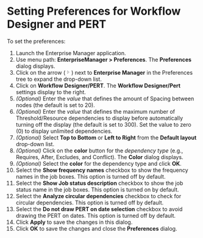 # Setting Preferences for Workflow Designer and PERT

To set the preferences:

1. Launch the Enterprise Manager application.
2. Use menu path: **EnterpriseManager \> Preferences**. The **Preferences** dialog displays.
3. Click on the arrow (![Expand Arrow     ](../../../Resources/Images/EM/EMarrowtoexpand.png "Expand Arrow ")) next to **Enterprise Manager** in the Preferences tree to expand the drop-down list.
4. Click on **Workflow Designer/PERT**. The **Workflow Designer/Pert** settings display to the right.
5. *(Optional)* Enter the *value* that defines the amount of Spacing between nodes (the default is set to 20).
6. *(Optional)* Enter the *value* that defines the maximum number of Threshold/Resource dependencies to display before automatically turning off the display (the default is set to 300). Set the value to zero (0) to display unlimited dependencies.
7. *(Optional)* Select **Top to Bottom** or **Left to Right** from the **Default layout** drop-down list.
8. *(Optional)* Click on the **color** button for the *dependency type* (e.g., Requires, After, Excludes, and Conflict). The **Color** dialog displays.
9. *(Optional)* Select the **color** for the dependency type and click **OK**.
10. Select the **Show frequency names** checkbox to show the frequency names in the job boxes. This option is turned off by default.
11. Select the **Show Job status description** checkbox to show the job status name in the job boxes. This option is turned on by default.
12. Select the **Analyze circular dependencies** checkbox to check for circular dependencies. This option is turned off by default.
13. Select the **Do not draw PERT on date selection** checkbox to avoid drawing the PERT on dates. This option is turned off by default.
14. Click **Apply** to save the changes in this dialog.
15. Click **OK** to save the changes and close the **Preferences** dialog.

